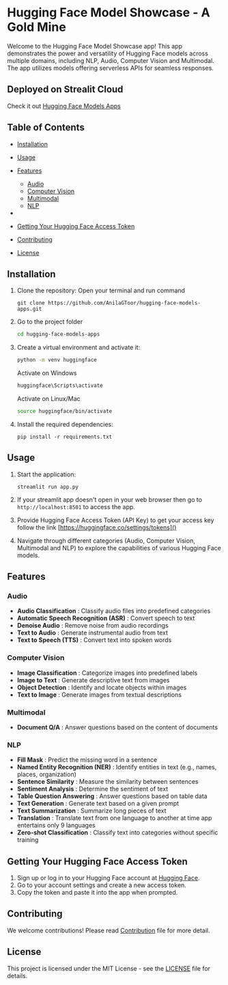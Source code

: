 # Hugging Face Model Showcase - A Gold Mine

Welcome to the Hugging Face Model Showcase app! This app demonstrates the power and versatility of Hugging Face models across multiple domains, including NLP, Audio, Computer Vision and Multimodal. The app utilizes models offering serverless APIs for seamless responses.
## Deployed on Strealit Cloud
Check it out [Hugging Face Models Apps](https://hugging-face-models-apps-qrtn5wius38afgfqghjats.streamlit.app/)
## Table of Contents

* [Installation](https://chatgpt.com/c/65622743-f1c1-416c-9e74-58d07a53ed33#installation)
* [Usage](https://chatgpt.com/c/65622743-f1c1-416c-9e74-58d07a53ed33#usage)
* [Features](https://chatgpt.com/c/65622743-f1c1-416c-9e74-58d07a53ed33#features)

  * [Audio](https://chatgpt.com/c/65622743-f1c1-416c-9e74-58d07a53ed33#audio)
  * [Computer Vision](https://chatgpt.com/c/65622743-f1c1-416c-9e74-58d07a53ed33#computer-vision)
  * [Multimodal](https://chatgpt.com/c/65622743-f1c1-416c-9e74-58d07a53ed33#multimodal)
  * [NLP](https://chatgpt.com/c/65622743-f1c1-416c-9e74-58d07a53ed33#nlp)
* 
* [Getting Your Hugging Face Access Token](https://chatgpt.com/c/65622743-f1c1-416c-9e74-58d07a53ed33#getting-your-hugging-face-access-token)
* [Contributing](https://chatgpt.com/c/65622743-f1c1-416c-9e74-58d07a53ed33#contributing)
* [License](https://chatgpt.com/c/65622743-f1c1-416c-9e74-58d07a53ed33#license)

## Installation

1. Clone the repository:
   Open your terminal and run command

   ```
   git clone https://github.com/AnilaGToor/hugging-face-models-apps.git
   ```
2. Go to the project folder
   ```bash 
   cd hugging-face-models-apps
   ```
3. Create a virtual environment and activate it:
   ```bash
   python -m venv huggingface
   ```
   Activate on Windows
   ```bash
   huggingface\Scripts\activate
   ```
   Activate on Linux/Mac
   ```bash
   source huggingface/bin/activate
   ```
4. Install the required dependencies:

   ```
   pip install -r requirements.txt
   ```

## Usage

1. Start the application:

   ```
   streamlit run app.py
   ```
2. If your streamlit app doesn't open in your web browser then go to ```http://localhost:8501``` 
to access the app.
3. Provide Hugging Face Access Token (API Key) to get your access key follow the link [https://huggingface.co/settings/tokens]()
4. Navigate through different categories (Audio, Computer Vision, Multimodal and NLP) to explore the capabilities of various Hugging Face models.

## Features

### Audio

* **Audio Classification** : Classify audio files into predefined categories
* **Automatic Speech Recognition (ASR)** : Convert speech to text
* **Denoise Audio** : Remove noise from audio recordings
* **Text to Audio** : Generate instrumental audio from text
* **Text to Speech (TTS)** : Convert text into spoken words

### Computer Vision

* **Image Classification** : Categorize images into predefined labels
* **Image to Text** : Generate descriptive text from images
* **Object Detection** : Identify and locate objects within images
* **Text to Image** : Generate images from textual descriptions

### Multimodal

* **Document Q/A** : Answer questions based on the content of documents

### NLP

* **Fill Mask** : Predict the missing word in a sentence
* **Named Entity Recognition (NER)** : Identify entities in text (e.g., names, places, organization)
* **Sentence Similarity** : Measure the similarity between sentences
* **Sentiment Analysis** : Determine the sentiment of text
* **Table Question Answering** : Answer questions based on table data
* **Text Generation** : Generate text based on a given prompt
* **Text Summarization** : Summarize long pieces of text
* **Translation** : Translate text from one language to another at time app entertains only 9 languages
* **Zero-shot Classification** : Classify text into categories without specific training

## Getting Your Hugging Face Access Token

1. Sign up or log in to your Hugging Face account at [Hugging Face](https://huggingface.co/).
2. Go to your account settings and create a new access token.
3. Copy the token and paste it into the app when prompted.

## Contributing

We welcome contributions! Please read [Contribution](CONTRIBUTE.md) file for more detail.

## License
This project is licensed under the MIT License - see the [LICENSE](LICENSE) file for details.